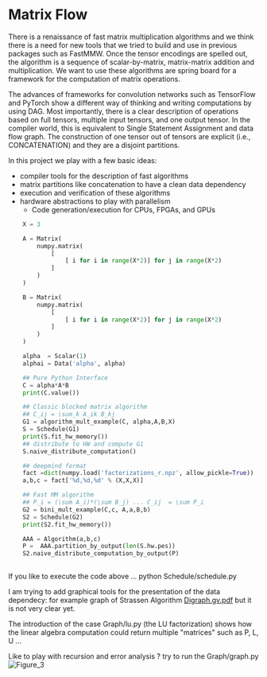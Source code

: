 # Matrix Flow

There is a renaissance of fast matrix multiplication algorithms and we
think there is a need for new tools that we tried to build and use in
previous packages such as FastMMW. Once the tensor encodings are
spelled out, the algorithm is a sequence of scalar-by-matrix,
matrix-matrix addition and multiplication. We want to use these
algorithms are spring board for a framework for the computation of
matrix operations.

The advances of frameworks for convolution networks such as TensorFlow
and PyTorch show a different way of thinking and writing computations
by using DAG. Most importantly, there is a clear description of
operations based on full tensors, multiple input tensors, and one
output tensor. In the compiler world, this is equivalent to Single
Statement Assignment and data flow graph. The construction of one
tensor out of tensors are explicit (i.e., CONCATENATION) and they are
a disjoint partitions.

In this project we play with a few  basic ideas:

* compiler tools for the description of fast algorithms
* matrix partitions like concatenation to have a clean data dependency
* execution and verification of these algorithms
* hardware abstractions to play with parallelism
  * Code generation/execution for CPUs, FPGAs, and GPUs

```py
    X = 3

    A = Matrix(
        numpy.matrix(
            [
                [ i for i in range(X*2)] for j in range(X*2)
            ]
        )
    )

    B = Matrix(
        numpy.matrix(
            [
                [ i for i in range(X*2)] for j in range(X*2)
            ]
        )
    )

    alpha  = Scalar(1)
    alphai = Data('alpha', alpha)

    ## Pure Python Interface
    C = alpha*A*B
    print(C.value())

    ## Classic blocked matrix algorithm
    ## C_ij = \sum_k A_ik B_kj
    G1 = algorithm_mult_example(C, alpha,A,B,X)
    S = Schedule(G1)
    print(S.fit_hw_memory())
    ## distribute to HW and compute G1    
    S.naive_distribute_computation()

    ## deepmind format
    fact =dict(numpy.load('factorizations_r.npz', allow_pickle=True))
    a,b,c = fact['%d,%d,%d' % (X,X,X)]

    ## Fast MM algorithm
    ## P_i = (\sum A_i)*(\sum B_j) ... C_ij  = \sum P_i
    G2 = bini_mult_example(C,c, A,a,B,b)
    S2 = Schedule(G2)
    print(S2.fit_hw_memory())

    AAA = Algorithm(a,b,c)
    P =  AAA.partition_by_output(len(S.hw.pes))
    S2.naive_distribute_computation_by_output(P)
    
```
If you like to execute the code above ...
python Schedule/schedule.py

I am trying to add graphical tools for the presentation of the data dependecy: for example  graph of Strassen Algorithm 
[Digraph.gv.pdf](https://github.com/paolodalberto/MatrixFlow/files/10095377/Digraph.gv.pdf)
but it is not very clear yet. 

The introduction of the case Graph/lu.py (the LU factorization) shows how the linear algebra computation could return multiple "matrices" such as P, L, U ... 

Like to play with recursion and error analysis ? try to run the Graph/graph.py 
![Figure_3](https://user-images.githubusercontent.com/15663156/207728838-83a30a03-6f99-4efc-82f8-62830596437c.png)
